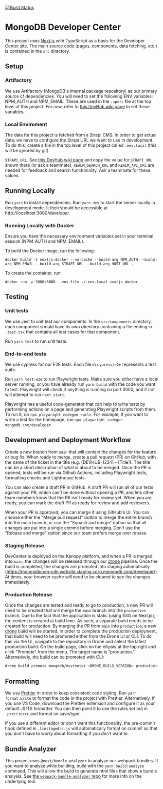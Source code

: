 [![Build Status](https://drone.corp.mongodb.com/api/badges/mongodb/devcenter/status.svg?ref=refs/heads/main)](https://drone.corp.mongodb.com/mongodb/devcenter)

# MongoDB Developer Center

This project uses [Next.js](https://nextjs.org) with TypeScript as a basis for the Developer Center site. The main source code (pages, components, data fetching, etc.) is contained in the `src` directory.

## Setup

### Artifactory

We use Artifactory (MongoDB's internal package repository) as our primary source of dependencies. You will need to set the following ENV variables: NPM_AUTH and NPM_EMAIL. These are used in the `.npmrc` file at the top level of this project. For now, refer to [this DevHub wiki page](https://wiki.corp.mongodb.com/display/DEVREL/Setup+Artifactory+for+DevHub) to set these variables.

### Local Enviroment

The data for this project is fetched from a Strapi CMS. In order to get actual data, we have to configure the Strapi URL we want to use in development. To do this, create a file in the top level of this project called `.env.local` (this will be ignored by git).

`STRAPI_URL`. See [this DevHub wiki page](https://wiki.corp.mongodb.com/display/DEVREL/DevHub+Front-End+Guide#DevHubFrontEndGuide-InstallationandSetup) and copy the value for `STRAPI_URL` shown there (or ask a teammate).
`REALM_SEARCH_URL` and `REALM_API_URL` are needed for feedback and search functionality. Ask a teammate for these values.

## Running Locally

Run `yarn` to install dependencies. Run `yarn dev` to start the server locally in development mode. It then should be accessible at http://localhost:3000/developer.

### Running Locally with Docker

Ensure you have the necessary environment variables set in your terminal session (NPM_AUTH and NPM_EMAIL).

To build the Docker image, run the following:

`docker build -t nextjs-docker --no-cache --build-arg NPM_AUTH --build-arg NPM_EMAIL --build-arg STRAPI_URL --build-arg HOST_URL .`

To create the container, run:

`docker run -p 3000:3000 --env-file ./.env.local nextjs-docker`

## Testing


### Unit tests

We use Jest to unit test our components. In the `src/components` directory, each component should have its own directory containing a file ending in `.test.tsx` that contains all test cases for that component.

Run `yarn test` to run unit tests.

### End-to-end tests

We use cypress for our E2E tests. Each file in `cypress/e2e` represents a test suite.

Run `yarn test:e2e` to run Playwright tests. Make sure you either have a local server running, or you have already run `yarn build` with the code you want to test. Playwright will check if anything is running on port 3000, and if not will attempt to run `next start`. 

Playwright has a useful code-generator that can help to write tests by performing actions on a page and generating Playwright scripts from them. To run it, do `npx playwright codegen <url>`. For example, if you want to write a test for the homepage, run `npx playwright codegen mongodb.com/developer`.

## Development and Deployment Workflow

Create a new branch from `main` that will contain the changes for the feature or bug fix. When ready to merge, create a pull request (PR) on GitHub, with the name of the ticket in the title (e.g. [DEVHUB-1234] - [Title]). The title can be a short description of what is about to be merged. Once the PR is opened, tests will be run via Github Actions, including Playwright tests, formatting checks and Lighthouse tests.

You can also create a draft PR in GitHub. A draft PR will run all of our tests against your PR, which can't be done without opening a PR, and lets other team members know that the PR isn't ready for review yet. When you are ready, you can mark the draft PR as ready for review and add reviewers.

When your PR is approved, you can merge it using GitHub's UI. You can choose either the "Merge pull request" button to merge the entire branch into the main branch, or use the "Squash and merge" option so that all changes are put into a single commit before merging. Don't use the "Rebase and merge" option since our team prefers merge over rebase.

### Staging Release

DevCenter is deployed on the Kanopy platform, and when a PR is merged into `main`, the changes will be released through our [drone](https://drone.corp.mongodb.com/mongodb/devcenter/) pipeline. Once the build is completed, the changes are promoted into staging automatically (https://mongodbcom-cdn.website.staging.corp.mongodb.com/developer/). At times, your browser cache will need to be cleared to see the changes immediately.

### Production Release

Once the changes are tested and ready to go to production, a new PR will need to be created that will merge the `main` branch into the `production` branch. Due to the fact that the application is static (using SSG on Next.js), the content is created at build time. As such, a separate build needs to be created for production. By merging the PR from `main` into `production`, a new [drone](https://drone.corp.mongodb.com/mongodb/devcenter/) build will be started. In order to complete the production deployment, that build will need to be promoted either from the Drone UI or CLI. To do this via the UI, navigate to the repository in Drone and select the latest production build. On the build page, click on the ellipsis at the top right and click "Promote" from the menu. The target name is "production." Alternatively, the build can be promoted with CLI:

```sh
drone build promote mongodb/devcenter <DRONE_BUILD_VERSION> production
```


## Formatting

We use [Prettier](https://prettier.io/) in order to keep consistent code styling. Run `yarn format:write` to format the code in the project with Prettier. Alternatively, if you use VS Code, download the Prettier extension and configure it as your default JS/TS formatter. You can then point it to use the rules set out in `.prettierrc` and format on save/type. 

If you use a different editor or don't want this functionality, the pre-commit hook defined in `.linstagedrc.js` will automatically format on commit so that you don't have to worry about formatting if you don't want to.

## Bundle Analyzer

This project uses `@next/bundle-analyzer` to analyze our webpack bundles. If you want to analyze while building, build with the `yarn build:analyze` command. This will allow the build to generate html files that show a bundle analysis. See [the `webpack-bundle-analyzer` repo](https://github.com/webpack-contrib/webpack-bundle-analyzer) for more info on the underlying tool.